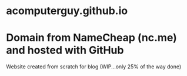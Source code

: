 # acomputerguy.github.io
# Domain from NameCheap (nc.me) and hosted with GitHub
Website created from scratch for blog
(WIP...only 25% of the way done)
